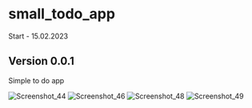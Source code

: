 # small_todo_app

Start - 15.02.2023

## Version 0.0.1

Simple to do app

![Screenshot_44](https://user-images.githubusercontent.com/98588940/218971776-fff45dfd-d7e2-4dd6-a19d-c082676f766c.jpg)
![Screenshot_46](https://user-images.githubusercontent.com/98588940/218971780-33fb535d-6fb1-4334-9da8-faa7c3d80d14.jpg)
![Screenshot_48](https://user-images.githubusercontent.com/98588940/218971782-bc47e8e3-338f-4503-868c-9f9e2d1f8f1b.jpg)
![Screenshot_49](https://user-images.githubusercontent.com/98588940/218971784-f0d169f4-3f6e-4bcc-b711-632ea8ff62ef.jpg)
